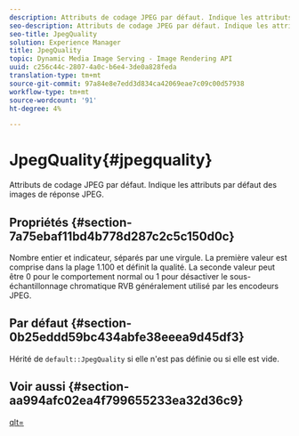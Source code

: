 ```yaml
---
description: Attributs de codage JPEG par défaut. Indique les attributs par défaut des images de réponse JPEG.
seo-description: Attributs de codage JPEG par défaut. Indique les attributs par défaut des images de réponse JPEG.
seo-title: JpegQuality
solution: Experience Manager
title: JpegQuality
topic: Dynamic Media Image Serving - Image Rendering API
uuid: c256c44c-2807-4a0c-b6e4-3de0a828feda
translation-type: tm+mt
source-git-commit: 97a84e8e7edd3d834ca42069eae7c09c00d57938
workflow-type: tm+mt
source-wordcount: '91'
ht-degree: 4%

---
```



# JpegQuality{#jpegquality}

Attributs de codage JPEG par défaut. Indique les attributs par défaut des images de réponse JPEG.

## Propriétés {#section-7a75ebaf11bd4b778d287c2c5c150d0c}

Nombre entier et indicateur, séparés par une virgule. La première valeur est comprise dans la plage 1.100 et définit la qualité. La seconde valeur peut être 0 pour le comportement normal ou 1 pour désactiver le sous-échantillonnage chromatique RVB généralement utilisé par les encodeurs JPEG.

## Par défaut {#section-0b25eddd59bc434abfe38eeea9d45df3}

Hérité de `default::JpegQuality` si elle n&#39;est pas définie ou si elle est vide.

## Voir aussi {#section-aa994afc02ea4f799655233ea32d36c9}

[qlt=](../../../../../is-api/http-ref/image-serving-api-ref/c-http-protocol-reference/c-command-reference/r-is-http-qlt.md#reference-f69ed0758c784b0385d979820546d352)
